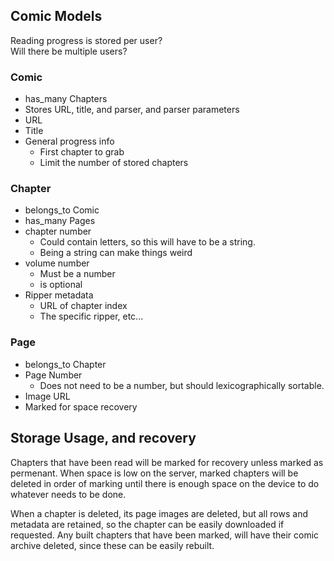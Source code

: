 ## Comic Models
Reading progress is stored per user?  
Will there be multiple users?

### Comic
 * has_many Chapters
 * Stores URL, title, and parser, and parser parameters
  * URL
  * Title
  * General progress info
    * First chapter to grab
    * Limit the number of stored chapters

### Chapter
  * belongs_to Comic
  * has_many Pages
  * chapter number
    * Could contain letters, so this will have to be a string.
    * Being a string can make things weird
  * volume number
    * Must be a number
    * is optional
  * Ripper metadata
    * URL of chapter index
    * The specific ripper, etc...

### Page
 * belongs_to Chapter
 * Page Number
   * Does not need to be a number, but should lexicographically sortable.
 * Image URL
 * Marked for space recovery

## Storage Usage, and recovery
Chapters that have been read will be marked for recovery unless marked as permenant.
When space is low on the server, marked chapters will be deleted in order of marking
until there is enough space on the device to do whatever needs to be done.

When a chapter is deleted, its page images are deleted, but all rows and metadata are
retained, so the chapter can be easily downloaded if requested.
Any built chapters that have been marked, will have their comic archive deleted,
since these can be easily rebuilt.
